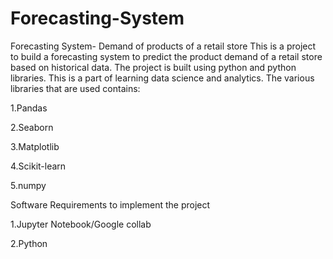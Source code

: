 # Forecasting-System
Forecasting System- Demand of products of a retail store 
This is a project to build a forecasting system to predict the product demand of a retail store based on historical data.
The project is built using python and python libraries. This is a part of learning data science and analytics.
The various libraries that are used contains:

1.Pandas

2.Seaborn

3.Matplotlib

4.Scikit-learn

5.numpy

Software Requirements to implement the project

1.Jupyter Notebook/Google collab

2.Python

